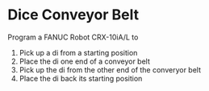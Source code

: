 # Dice Conveyor Belt

Program a FANUC Robot CRX-10iA/L to

1. Pick up a di from a starting position
2. Place the di one end of a conveyor belt
3. Pick up the di from the other end of the converyor belt
4. Place the di back its starting position
